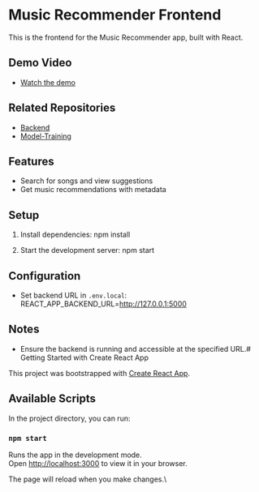 # Music Recommender Frontend

This is the frontend for the Music Recommender app, built with React.

## Demo Video
- [Watch the demo](https://www.youtube.com/watch?v=j7ncdhlwny4)

## Related Repositories
- [Backend](https://github.com/sahana359/music-recommender-backend)
- [Model-Training](https://github.com/sahana359/music-recommender-ml)

## Features
- Search for songs and view suggestions
- Get music recommendations with metadata

## Setup
1. Install dependencies:
   npm install

2. Start the development server:
   npm start

## Configuration
- Set backend URL in `.env.local`:
  REACT_APP_BACKEND_URL=http://127.0.0.1:5000

## Notes
- Ensure the backend is running and accessible at the specified URL.# Getting Started with Create React App

This project was bootstrapped with [Create React App](https://github.com/facebook/create-react-app).

## Available Scripts

In the project directory, you can run:

### `npm start`

Runs the app in the development mode.\
Open [http://localhost:3000](http://localhost:3000) to view it in your browser.

The page will reload when you make changes.\
